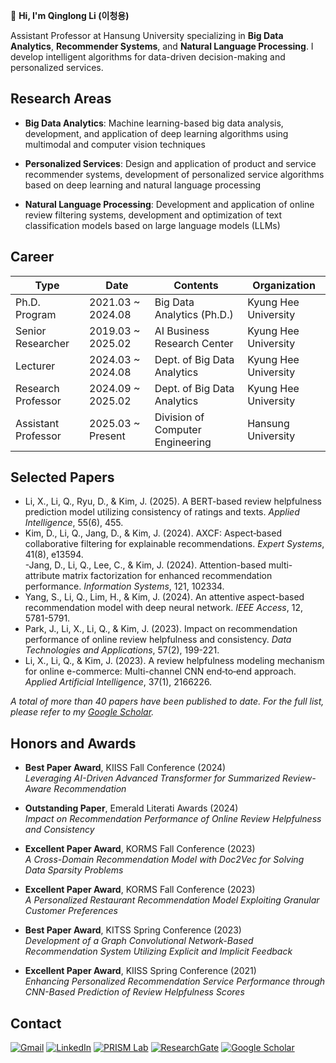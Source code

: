 👋 **Hi, I'm Qinglong Li (이청용)**

Assistant Professor at Hansung University specializing in **Big Data Analytics**, **Recommender Systems**, and **Natural Language Processing**.  I develop intelligent algorithms for data-driven decision-making and personalized services.

## Research Areas

* **Big Data Analytics**: Machine learning-based big data analysis, development, and application of deep learning algorithms using multimodal and computer vision techniques

* **Personalized Services**: Design and application of product and service recommender systems, development of personalized service algorithms based on deep learning and natural language processing

* **Natural Language Processing**: Development and application of online review filtering systems, development and optimization of text classification models based on large language models (LLMs)

## Career 

| Type               | Date                   | Contents                                 | Organization                   |
|--------------------|------------------------|------------------------------------------|--------------------------------|
| Ph.D. Program      | 2021.03 ~ 2024.08              | Big Data Analytics (Ph.D.)              | Kyung Hee University           |
| Senior Researcher  | 2019.03 ~ 2025.02      | AI Business Research Center              | Kyung Hee University           |
| Lecturer           | 2024.03 ~ 2024.08      | Dept. of Big Data Analytics              | Kyung Hee University           |
| Research Professor | 2024.09 ~ 2025.02      | Dept. of Big Data Analytics              | Kyung Hee University           |
| Assistant Professor| 2025.03 ~ Present      | Division of Computer Engineering         | Hansung University             |

## **Selected Papers**

- Li, X., Li, Q., Ryu, D., & Kim, J. (2025). A BERT-based review helpfulness prediction model utilizing consistency of ratings and texts. *Applied Intelligence*, 55(6), 455.  
- Kim, D., Li, Q., Jang, D., & Kim, J. (2024). AXCF: Aspect‐based collaborative filtering for explainable recommendations. *Expert Systems*, 41(8), e13594.  
-Jang, D., Li, Q., Lee, C., & Kim, J. (2024). Attention-based multi-attribute matrix factorization for enhanced recommendation performance. *Information Systems*, 121, 102334.  
- Yang, S., Li, Q., Lim, H., & Kim, J. (2024). An attentive aspect-based recommendation model with deep neural network. *IEEE Access*, 12, 5781-5791.  
- Park, J., Li, X., Li, Q., & Kim, J. (2023). Impact on recommendation performance of online review helpfulness and consistency. *Data Technologies and Applications*, 57(2), 199-221.  
- Li, X., Li, Q., & Kim, J. (2023). A review helpfulness modeling mechanism for online e-commerce: Multi-channel CNN end‑to‑end approach. *Applied Artificial Intelligence*, 37(1), 2166226.  


*A total of more than 40 papers have been published to date. For the full list, please refer to my [Google Scholar](https://scholar.google.co.kr/citations?user=mkQORuAAAAAJ&hl=ko).*

## Honors and Awards

- **Best Paper Award**, KIISS Fall Conference (2024)  
  *Leveraging AI-Driven Advanced Transformer for Summarized Review-Aware Recommendation*

- **Outstanding Paper**, Emerald Literati Awards (2024)  
  *Impact on Recommendation Performance of Online Review Helpfulness and Consistency*

- **Excellent Paper Award**, KORMS Fall Conference (2023)  
  *A Cross-Domain Recommendation Model with Doc2Vec for Solving Data Sparsity Problems*

- **Excellent Paper Award**, KORMS Fall Conference (2023)  
  *A Personalized Restaurant Recommendation Model Exploiting Granular Customer Preferences*

- **Best Paper Award**, KITSS Spring Conference (2023)  
  *Development of a Graph Convolutional Network-Based Recommendation System Utilizing Explicit and Implicit Feedback*

- **Excellent Paper Award**, KIISS Spring Conference (2021)  
  *Enhancing Personalized Recommendation Service Performance through CNN-Based Prediction of Review Helpfulness Scores*

## Contact
<p align="left">
  <a href="mailto:leecy@hansung.ac.kr"><img src="https://img.shields.io/badge/Gmail-D14836?style=for-the-badge&logo=gmail&logoColor=white" alt="Gmail"/></a>
  <a href="https://www.linkedin.com/in/qinglong-li-406a62328/" target="_blank"><img src="https://img.shields.io/badge/LinkedIn-0A66C2?style=for-the-badge&logo=linkedin&logoColor=white" alt="LinkedIn"/></a>
  <a href="https://sites.google.com/view/prism-lab" target="_blank"><img src="https://img.shields.io/badge/PRISM%20Lab-4285F4?style=for-the-badge&logo=google-sites&logoColor=white" alt="PRISM Lab"/></a>
  <a href="https://www.researchgate.net/profile/Qinglong-Li-2?ev=hdr_xprf" target="_blank"><img src="https://img.shields.io/badge/ResearchGate-00CCBB?style=for-the-badge&logo=researchgate&logoColor=white" alt="ResearchGate"/></a>
  <a href="https://scholar.google.co.kr/citations?user=mkQORuAAAAAJ&hl=ko" target="_blank"><img src="https://img.shields.io/badge/Google%20Scholar-4285F4?style=for-the-badge&logo=google-scholar&logoColor=white" alt="Google Scholar"/></a>
</p>


